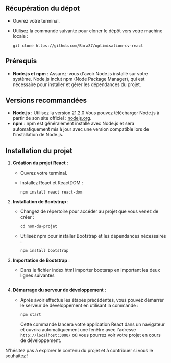 ## Récupération du dépot
- Ouvrez votre terminal.
- Utilisez la commande suivante pour cloner le dépôt vers votre machine locale :
  
  ```
  git clone https://github.com/Bara87/optimisation-cv-react
  
  ```

## Prérequis

- **Node.js et npm** : Assurez-vous d'avoir Node.js installé sur votre système. Node.js inclut npm (Node Package Manager), qui est nécessaire pour installer et gérer les dépendances du projet.

## Versions recommandées

- **Node.js** : Utilisez la version 21.2.0 Vous pouvez télécharger Node.js à partir de son site officiel : [nodejs.org](https://nodejs.org/).
- **npm** : npm est généralement installé avec Node.js et sera automatiquement mis à jour avec une version compatible lors de l'installation de Node.js.

## Installation du projet

1. **Création du projet React** :
   - Ouvrez votre terminal.
   - Installez React et ReactDOM :
     
     ```
     npm install react react-dom
     ```
     

2. **Installation de Bootstrap** :
   - Changez de répertoire pour accéder au projet que vous venez de créer :
     ```
     cd nom-du-projet
     ```
   - Utilisez npm pour installer Bootstrap et les dépendances nécessaires :
     ```
     npm install bootstrap
     ```

3. **Importation de Bootstrap** :
   - Dans le fichier index.html importer bootsrap en important les deux lignes suivantes
     
     ```

4. **Démarrage du serveur de développement** :
   - Après avoir effectué les étapes précédentes, vous pouvez démarrer le serveur de développement en utilisant la commande :
     ```
     npm start
     ```
     Cette commande lancera votre application React dans un navigateur et ouvrira automatiquement une fenêtre avec l'adresse `http://localhost:3000/` où vous pourrez voir votre projet en cours de développement.

N'hésitez pas à explorer le contenu du projet et à contribuer si vous le souhaitez !
